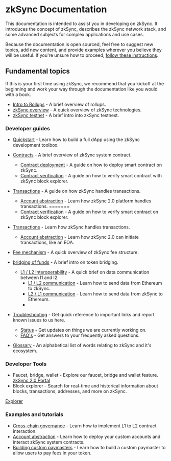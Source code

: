 # zkSync Documentation

This documentation is intended to assist you in developing on zkSync. 
It introduces the concept of zkSync, describes the zkSync network stack, and some advanced subjects for complex applications and use cases.

Because the documentation is open sourced, feel free to suggest new topics, add new content, and provide examples wherever you believe they will be useful. If you're unsure how to proceed, [follow these instructions](./glossary/edit-doc.md).

## Fundamental topics

If this is your first time using zkSync, we recommend that you kickoff at the beginning and work your way through the documentation like you would with a book.


- [Intro to Rollups](./fundamentals/rollups.md) - A brief overview of rollups.
- [zkSync overview](./fundamentals/zkSync.md) - A quick overview of zkSync technologies.
- [zkSync testnet](./fundamentals/testnet.md) - A brief intro into zkSync testnest.
 
### Developer guides

- [Quickstart](./developer-guides/hello-world.md) - Learn how to build a full dApp using the zkSync development toolbox.
- [Contracts](./developer-guides/contracts/system-contracts.md) - A brief overview of zkSync system contract.
  - [Contract deployment](./developer-guides/contracts/contracts.md) - A guide on how to deploy smart contract on zkSync.
  - [Contract verification](./developer-guides/contracts/contract-verification.md) - A guide on how to verify smart contract with zkSync block explorer.
- [Transactions](./developer-guides/transactions/transactions.md) - A guide on how zkSync handles transactions.
  - [Account abstraction](./developer-guides/transactions/aa.md) - Learn how zkSync 2.0 platform handles transactions.
=======
  - [Contract verification](./developer-guides/contracts/contract-verification.md) - A guide on how to verify smart contract on zkSync block explorer.
- [Transactions](./developer-guides/transactions/transactions.md) - Learn how zkSync handles transactions.
  - [Account abstraction](./developer-guides/transactions/aa.md) - Learn how zkSync 2.0 can initiate transactions, like an EOA.
- [Fee mechanism](./developer-guides/fee-model.md) - A quick overview of zkSync fee structure.
- [bridging of funds](./developer-guides/bridging/bridging-funds.md) - A brief intro on token bridging.
  - [L1 / L2 Interoperability](./developer-guides/bridging/l1-l2-interop.md) - A quick brief on data communication between l1 and l2.
    - [L1 / L2 communication](./developer-guides/bridging/l1-l2.md) - Learn how to send data from Ethereum to zkSync.
    - [L2 / L1 communication](./developer-guides/bridging/l2-l1.md) - Learn how to send data from zkSync to Ethereum.
    - 
- [Troubleshooting](./troubleshooting/important-links.md) - Get quick reference to important links and report known issues to us here.
  - [Status](./troubleshooting/status.md) - Get updates on things we are currently working on.
  - [FAQ's](./troubleshooting/faq/known-issues.md) - Get answers to your frequently asked questions.

- [Glossary](./glossary/glossary.md) - An alphabetical list of words relating to zkSync and it's ecosystem.

### Developer Tools

- Faucet, bridge, wallet - Explore our faucet, bridge and wallet feature.
[zkSync 2.0 Portal](https://portal.zksync.io)
- Block explorer - Search for real-time and historical information about blocks, transactions, addresses, and more on zkSync.

[Explorer](https://zksync2-testnet.zkscan.io)


### Examples and tutorials

- [Cross-chain governance](./tutorials/cross-chain-tutorial.md) - Learn how to implement L1 to L2 contract interaction.
- [Account abstraction](./tutorials/custom-aa-tutorial.md) - Learn how to deploy your custom accounts and interact zkSync system contracts.
- [Building custom paymasters](./tutorials/custom-paymaster-tutorial.md) - Learn how to build a custom paymaster to allow users to pay fees in your token.
